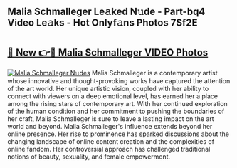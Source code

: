 ## Malia Schmalleger Le𝚊ked N𝚞de - Part-bq4 Video Le𝚊ks - Hot Onlyf𝚊ns Photos 7Sf2E

# <h2><a href="http://ac47850.deff.icu/?id=Malia+Schmalleger">🔗 New 👉🔴 Malia Schmalleger VIDEO Photos</a></h2>

[![Malia Schmalleger N𝚞des](https://i.imgur.com/rIISA9y.gif)](http://ac47850.deff.icu/?id=Malia+Schmalleger)
Malia Schmalleger is a contemporary artist whose innovative and thought-provoking works have captured the attention of the art world. Her unique artistic vision, coupled with her ability to connect with viewers on a deep emotional level, has earned her a place among the rising stars of contemporary art. With her continued exploration of the human condition and her commitment to pushing the boundaries of her craft, Malia Schmalleger is sure to leave a lasting impact on the art world and beyond. Malia Schmalleger's influence extends beyond her online presence. Her rise to prominence has sparked discussions about the changing landscape of online content creation and the complexities of online fandom. Her controversial approach has challenged traditional notions of beauty, sexuality, and female empowerment.
